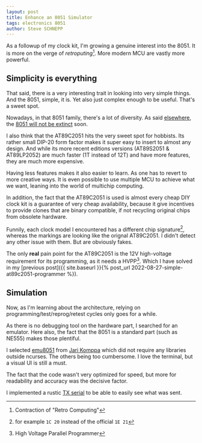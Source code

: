 ```yaml
---
layout: post
title: Enhance an 8051 Simulator
tags: electronics 8051
author: Steve SCHNEPP
---
```


As a followup of my clock kit, I'm growing a genuine interest into the 8051. It is
more on the verge of *retroputing*[^3]. More modern MCU are vastly more powerful.

[^3]: Contraction of "Retro Computing"

## Simplicity is everything

That said, there is a very interesting trait in looking into very simple
things. And the 8051, simple, it is. Yet also just complex enough to be useful.
That's a sweet spot.

Nowadays, in that 8051 family, there's a lot of diversity. As said
[elsewhere](https://leap.tardate.com/8051/at89c2051/programmer/), the [8051
will not be
extinct](https://www.microcontrollertips.com/intels-mcs-51-microcontroller-family-stay/)
soon.

I also think that the AT89C2051 hits the very sweet spot for hobbists.  Its
rather small DIP-20 form factor makes it super easy to insert to almost any
design. And while its more recent editions versions (AT89S2051 & AT89LP2052)
are much faster (1T instead of 12T) and have more features, they are much more
expensive.

Having less features makes it also easier to learn. As one has to revert to
more creative ways. It is even possible to use multiple MCU to achieve what we
want, leaning into the world of multichip computing.

In addition, the fact that the AT89C2051 is used is almost every cheap DIY
clock kit is a guarantee of very cheap availability, because it give incentives
to provide clones that are binary compatible, if not recycling original
chips from obsolete hardware.

Funnily, each clock model I encountered has a different chip signature[^1],
whereas the markings are looking like the orignal AT89C2051. I didn't detect
any other issue with them. But are obviously fakes.

The only **real** pain point for the AT89C2051 is the 12V high-voltage
requirement for its programming, as it needs a HVPP[^2]. Which I have solved
in my [previous post]({{ site.baseurl }}{% post_url 2022-08-27-simple-at89c2051-programmer %}).

## Simulation

Now, as I'm learning about the architecture, relying on
programming/test/reprog/retest cycles only goes for a while.

As there is no debugging tool on the hardware part, I searched for an emulator.
Here also, the fact that the 8051 is a standard part (such as NE555) makes those
plentiful.

I selected [emu8051](https://github.com/jarikomppa/emu8051) from [Jari
Komppa](http://iki.fi/sol/8051.html ) which did not require any libraries
outside ncurses. The others being too cumbersome. I love the terminal, but a
visual UI is still a must.

The fact that the code wasn't very optimized for speed, but more for
readability and accuracy was the decisive factor.

I implemented a rustic [TX
serial](https://github.com/jarikomppa/emu8051/pull/14) to be able to easily
see what was sent.

[^1]: for example `1C 20` instead of the official `1E 21`

[^2]: High Voltage Parallel Programmer
